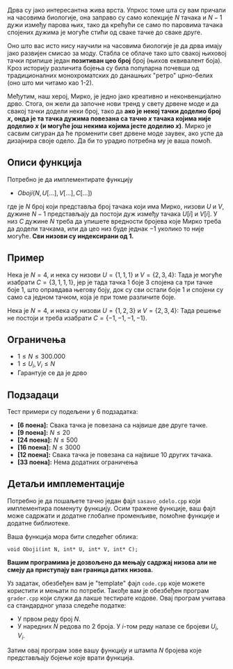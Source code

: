 ﻿

Дрва су јако интересантна жива врста. Упркос томе шта су вам причали на часовима биологије, она заправо су само колекције $N$ тачака и $N-1$ дужи између парова њих, тако да крећући се само по паровима тачака спојених дужима је могуће стићи од сваке тачке до сваке друге.

Оно што вас исто нису научили на часовима биологије је да дрва имају јако развијен смисао за моду. Стабла се облаче тако што свакој њиховој тачки припише један **позитиван цео број** број (њихов еквивалент боја). Кроз историју различита бојења су била популарна почевши од традиционалних монохроматских до данашњих "ретро" црно-белих (оно што ми читамо као $1$-$2$).

Међутим, наш херој, Мирко, је једно јако креативно и неконвенцијално дрво. Стога, он жели да започне нови тренд у свету дрвене моде и да свакој тачки додели неки број, тако да **ако је некој тачки доделио број $x$, онда је та тачка дужима повезана са тачно $x$ тачака којима није доделио $x$ (и могуће још некима којима јесте доделио $x$)**. Мирко је сасвим сигуран да ће променити свет дрвене моде заувек, ако успе да дизајнира своје одело. Да би то урадио потребна му је ваша помоћ.

## Описи функција

Потребно је да имплементирате функцију

* $Oboji(N, U[\ldots], V[\ldots], C[\ldots])$

где је $N$  број који представља број тачака који има Мирко,  низови $U$ и $V$, дужине $N-1$ представљају да постоји дуж између тачака $U[i]$ и $V[i]$.  У низ $C$ дужине $N$ треба да упишете вредности бројева које Мирко треба да додели тачкама, или да цео низ буде једнак $-1$ уколико то није могуће. **Сви низови су индексирани од 1.**
## Пример

Нека је $N=4$, и нека су низови $U=\{1,1,1\}$ и $V=\{2,3,4\}$:
Тада је могуће изабрати $C=\{3,1,1,1\}$, јер је тада тачка $1$ боје $3$ спојена са три тачке боје $1$, што оправдава његову боју, док су сви остали боје $1$ и спојени су само са једном тачком, која је при томе различите боје.

Нека је $N=4$, и нека су низови $U=\{1,2,3\}$ и $V=\{2,3,4\}$:
Тада решење не постоји и треба изабрати $C=\{-1,-1,-1,-1\}$.

## Ограничења

-   $1 \leq N \leq 300.000$
-   $1 \leq U_i,V_i \leq N$
-    Гарантује се да је дрво
## Подзадаци
Тест примери су подељени у $6$ подзадатка:

-   **[6 поена]:** Свака тачка је повезана са највише две друге тачке.
-   **[9 поена]:** $N\leq20$
-   **[24 поена]:** $N\leq500$
-   **[16 поена]:** $N\leq3000$
-   **[12 поена]:** Свака тачка је повезана са највише $10$ других тачака.
-   **[33 поена]:** Нема додатних ограничења
## Детаљи имплементације

Потребно је да пошаљете тачно један фајл `sasavo_odelo.cpp` који имплементира поменуту функцију. Осим тражене функције, ваш фајл може садржати и додатне глобалне променљиве, помоћне функције и додатне библиотеке.

Ваша функција мора бити следећег облика:

`void Oboji(int N, int* U, int* V, int* C);`

**Вашим програмима је дозвољено да мењају садржај низова али не смеју да приступају ван граница датих низова.**

Уз задатак, обезбеђен вам је "template" фајл `code.cpp` које можете користити и мењати по потреби. Такође вам је обезбеђен програм `grader.cpp` који служи да лакше тестирате кодове. Овај програм учитава са стандардног улаза следеће податке:

* У првом реду број $N$.
* У наредних $N$ редова по $2$ броја. У $i$-том реду налазе се бројеви $U_i, V_i$.

Затим овај програм зове вашу функцију и штампа $N$ бројева које представљају бојење које врати функција.
